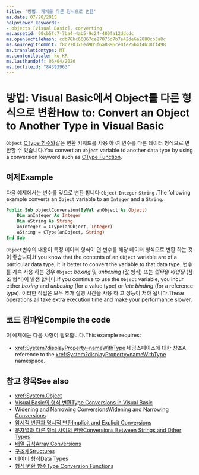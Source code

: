 ```yaml
---
title: '방법: 개체를 다른 형식으로 변환'
ms.date: 07/20/2015
helpviewer_keywords:
- objects [Visual Basic], converting
ms.assetid: 60cb5fc7-7ba4-4ab5-9c24-480fa12ddcdc
ms.openlocfilehash: cdb78bc66867ce27076d7b7e42de6a2880cb3a8c
ms.sourcegitcommit: f8c270376ed905f6a8896ce0fe25b4f4b38ff498
ms.translationtype: MT
ms.contentlocale: ko-KR
ms.lasthandoff: 06/04/2020
ms.locfileid: "84393963"
---
```

# <a name="how-to-convert-an-object-to-another-type-in-visual-basic"></a><span data-ttu-id="3e79c-102">방법: Visual Basic에서 Object를 다른 형식으로 변환</span><span class="sxs-lookup"><span data-stu-id="3e79c-102">How to: Convert an Object to Another Type in Visual Basic</span></span>
<span data-ttu-id="3e79c-103">`Object` [CType 함수와](../../../language-reference/functions/ctype-function.md)같은 변환 키워드를 사용 하 여 변수를 다른 데이터 형식으로 변환할 수 있습니다.</span><span class="sxs-lookup"><span data-stu-id="3e79c-103">You convert an `Object` variable to another data type by using a conversion keyword such as [CType Function](../../../language-reference/functions/ctype-function.md).</span></span>  
  
## <a name="example"></a><span data-ttu-id="3e79c-104">예제</span><span class="sxs-lookup"><span data-stu-id="3e79c-104">Example</span></span>  
 <span data-ttu-id="3e79c-105">다음 예제에서는 변수를 및으로 변환 합니다 `Object` `Integer` `String` .</span><span class="sxs-lookup"><span data-stu-id="3e79c-105">The following example converts an `Object` variable to an `Integer` and a `String`.</span></span>  
  
```vb  
Public Sub objectConversion(ByVal anObject As Object)  
    Dim anInteger As Integer  
    Dim aString As String  
    anInteger = CType(anObject, Integer)  
    aString = CType(anObject, String)  
End Sub  
```  
  
 <span data-ttu-id="3e79c-106">`Object`변수의 내용이 특정 데이터 형식이 면 변수를 해당 데이터 형식으로 변환 하는 것이 좋습니다.</span><span class="sxs-lookup"><span data-stu-id="3e79c-106">If you know that the contents of an `Object` variable are of a particular data type, it is better to convert the variable to that data type.</span></span> <span data-ttu-id="3e79c-107">변수를 계속 사용 하는 경우 `Object` *boxing* 및 *unboxing* (값 형식) 또는 *런타임 바인딩* (참조 형식)이 발생 합니다.</span><span class="sxs-lookup"><span data-stu-id="3e79c-107">If you continue to use the `Object` variable, you incur either *boxing* and *unboxing* (for a value type) or *late binding* (for a reference type).</span></span> <span data-ttu-id="3e79c-108">이러한 작업은 모두 추가 실행 시간을 사용 하 고 성능이 저하 됩니다.</span><span class="sxs-lookup"><span data-stu-id="3e79c-108">These operations all take extra execution time and make your performance slower.</span></span>  
  
## <a name="compile-the-code"></a><span data-ttu-id="3e79c-109">코드 컴파일</span><span class="sxs-lookup"><span data-stu-id="3e79c-109">Compile the code</span></span>  
 <span data-ttu-id="3e79c-110">이 예제에는 다음 사항이 필요합니다.</span><span class="sxs-lookup"><span data-stu-id="3e79c-110">This example requires:</span></span>  
  
- <span data-ttu-id="3e79c-111"><xref:System?displayProperty=nameWithType> 네임스페이스에 대한 참조</span><span class="sxs-lookup"><span data-stu-id="3e79c-111">A reference to the <xref:System?displayProperty=nameWithType> namespace.</span></span>  
  
## <a name="see-also"></a><span data-ttu-id="3e79c-112">참고 항목</span><span class="sxs-lookup"><span data-stu-id="3e79c-112">See also</span></span>

- <xref:System.Object>
- [<span data-ttu-id="3e79c-113">Visual Basic의 형식 변환</span><span class="sxs-lookup"><span data-stu-id="3e79c-113">Type Conversions in Visual Basic</span></span>](type-conversions.md)
- [<span data-ttu-id="3e79c-114">Widening and Narrowing Conversions</span><span class="sxs-lookup"><span data-stu-id="3e79c-114">Widening and Narrowing Conversions</span></span>](widening-and-narrowing-conversions.md)
- [<span data-ttu-id="3e79c-115">암시적 변환과 명시적 변환</span><span class="sxs-lookup"><span data-stu-id="3e79c-115">Implicit and Explicit Conversions</span></span>](implicit-and-explicit-conversions.md)
- [<span data-ttu-id="3e79c-116">문자열과 다른 형식 사이의 변환</span><span class="sxs-lookup"><span data-stu-id="3e79c-116">Conversions Between Strings and Other Types</span></span>](conversions-between-strings-and-other-types.md)
- [<span data-ttu-id="3e79c-117">배열 규칙</span><span class="sxs-lookup"><span data-stu-id="3e79c-117">Array Conversions</span></span>](array-conversions.md)
- [<span data-ttu-id="3e79c-118">구조체</span><span class="sxs-lookup"><span data-stu-id="3e79c-118">Structures</span></span>](structures.md)
- [<span data-ttu-id="3e79c-119">데이터 형식</span><span class="sxs-lookup"><span data-stu-id="3e79c-119">Data Types</span></span>](../../../language-reference/data-types/index.md)
- [<span data-ttu-id="3e79c-120">형식 변환 함수</span><span class="sxs-lookup"><span data-stu-id="3e79c-120">Type Conversion Functions</span></span>](../../../language-reference/functions/type-conversion-functions.md)

